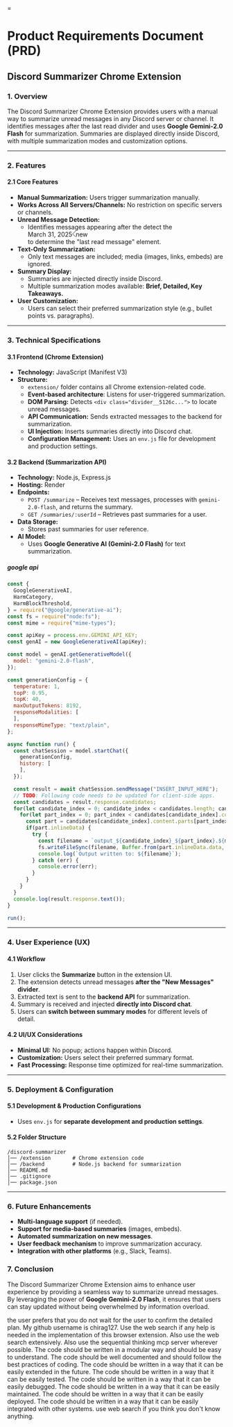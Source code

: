 =

# **Product Requirements Document (PRD)**
## **Discord Summarizer Chrome Extension**

### **1. Overview**
The Discord Summarizer Chrome Extension provides users with a manual way to summarize unread messages in any Discord server or channel. It identifies messages after the last read divider and uses **Google Gemini-2.0 Flash** for summarization. Summaries are displayed directly inside Discord, with multiple summarization modes and customization options.

---

### **2. Features**
#### **2.1 Core Features**
- **Manual Summarization:** Users trigger summarization manually.
- **Works Across All Servers/Channels:** No restriction on specific servers or channels.
- **Unread Message Detection:**
  - Identifies messages appearing after the detect the <div class="divider__5126c hasContent__5126c divider__908e2 isUnread__908e2 hasContent__908e2" id="---new-messages-bar" role="separator" aria-label="March 31, 2025"><span class="content__908e2">March 31, 2025</span><span class="unreadPill__908e2 endCap__908e2"><svg class="unreadPillCap__908e2" aria-hidden="true" role="img" width="8" height="13" viewBox="0 0 8 13"><path class="unreadPillCapStroke__908e2" stroke="currentColor" fill="transparent" d="M8.16639 0.5H9C10.933 0.5 12.5 2.067 12.5 4V9C12.5 10.933 10.933 12.5 9 12.5H8.16639C7.23921 12.5 6.34992 12.1321 5.69373 11.4771L0.707739 6.5L5.69373 1.52292C6.34992 0.86789 7.23921 0.5 8.16639 0.5Z"></path></svg>new</span></div>
to determine the "last read message" element.
- **Text-Only Summarization:**
  - Only text messages are included; media (images, links, embeds) are ignored.
- **Summary Display:**
  - Summaries are injected directly inside Discord.
  - Multiple summarization modes available: **Brief, Detailed, Key Takeaways.**
- **User Customization:**
  - Users can select their preferred summarization style (e.g., bullet points vs. paragraphs).

---

### **3. Technical Specifications**
#### **3.1 Frontend (Chrome Extension)**
- **Technology:** JavaScript (Manifest V3)
- **Structure:**
  - `extension/` folder contains all Chrome extension-related code.
  - **Event-based architecture**: Listens for user-triggered summarization.
  - **DOM Parsing:** Detects `<div class="divider__5126c...">` to locate unread messages.
  - **API Communication:** Sends extracted messages to the backend for summarization.
  - **UI Injection:** Inserts summaries directly into Discord chat.
  - **Configuration Management:** Uses an `env.js` file for development and production settings.

#### **3.2 Backend (Summarization API)**
- **Technology:** Node.js, Express.js
- **Hosting:** Render
- **Endpoints:**
  - `POST /summarize` – Receives text messages, processes with `gemini-2.0-flash`, and returns the summary.
  - `GET /summaries/:userId` – Retrieves past summaries for a user.
- **Data Storage:**
  - Stores past summaries for user reference.
- **AI Model:**
  - Uses **Google Generative AI (Gemini-2.0 Flash)** for text summarization.

##### google api

```javascript
const {
  GoogleGenerativeAI,
  HarmCategory,
  HarmBlockThreshold,
} = require("@google/generative-ai");
const fs = require("node:fs");
const mime = require("mime-types");

const apiKey = process.env.GEMINI_API_KEY;
const genAI = new GoogleGenerativeAI(apiKey);

const model = genAI.getGenerativeModel({
  model: "gemini-2.0-flash",
});

const generationConfig = {
  temperature: 1,
  topP: 0.95,
  topK: 40,
  maxOutputTokens: 8192,
  responseModalities: [
  ],
  responseMimeType: "text/plain",
};

async function run() {
  const chatSession = model.startChat({
    generationConfig,
    history: [
    ],
  });

  const result = await chatSession.sendMessage("INSERT_INPUT_HERE");
  // TODO: Following code needs to be updated for client-side apps.
  const candidates = result.response.candidates;
  for(let candidate_index = 0; candidate_index < candidates.length; candidate_index++) {
    for(let part_index = 0; part_index < candidates[candidate_index].content.parts.length; part_index++) {
      const part = candidates[candidate_index].content.parts[part_index];
      if(part.inlineData) {
        try {
          const filename = `output_${candidate_index}_${part_index}.${mime.extension(part.inlineData.mimeType)}`;
          fs.writeFileSync(filename, Buffer.from(part.inlineData.data, 'base64'));
          console.log(`Output written to: ${filename}`);
        } catch (err) {
          console.error(err);
        }
      }
    }
  }
  console.log(result.response.text());
}

run();
```

---

### **4. User Experience (UX)**
#### **4.1 Workflow**
1. User clicks the **Summarize** button in the extension UI.
2. The extension detects unread messages **after the "New Messages" divider**.
3. Extracted text is sent to the **backend API** for summarization.
4. Summary is received and injected **directly into Discord chat**.
5. Users can **switch between summary modes** for different levels of detail.

#### **4.2 UI/UX Considerations**
- **Minimal UI:** No popup; actions happen within Discord.
- **Customization:** Users select their preferred summary format.
- **Fast Processing:** Response time optimized for real-time summarization.

---

### **5. Deployment & Configuration**
#### **5.1 Development & Production Configurations**
- Uses `env.js` for **separate development and production settings**.

#### **5.2 Folder Structure**
```
/discord-summarizer
│── /extension       # Chrome extension code
│── /backend         # Node.js backend for summarization
│── README.md
│── .gitignore
│── package.json
```

---

### **6. Future Enhancements**
- **Multi-language support** (if needed).
- **Support for media-based summaries** (images, embeds).
- **Automated summarization on new messages**.
- **User feedback mechanism** to improve summarization accuracy.
- **Integration with other platforms** (e.g., Slack, Teams).

### **7. Conclusion**
The Discord Summarizer Chrome Extension aims to enhance user experience by providing a seamless way to summarize unread messages. By leveraging the power of **Google Gemini-2.0 Flash**, it ensures that users can stay updated without being overwhelmed by information overload.

the user prefers that you do not wait for the user to confirm the detailed plan. My github username is chirag127. Use the web search if any help is needed in the implementation of this browser extension. Also use the web search extensively. Also use the sequential thinking mcp server wherever possible. The code should be written in a modular way and should be easy to understand. The code should be well documented and should follow the best practices of coding. The code should be written in a way that it can be easily extended in the future. The code should be written in a way that it can be easily tested. The code should be written in a way that it can be easily debugged. The code should be written in a way that it can be easily maintained. The code should be written in a way that it can be easily deployed. The code should be written in a way that it can be easily integrated with other systems. use web search if you think you don't know anything.
